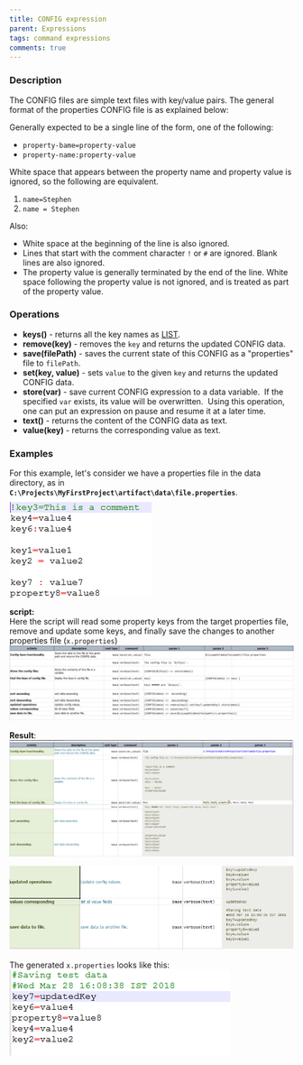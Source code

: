 ```yaml
---
title: CONFIG expression
parent: Expressions
tags: command expressions
comments: true
---
```



### Description
The CONFIG files are simple text files with key/value pairs. The general format of the properties CONFIG file is as 
explained below:

Generally expected to be a single line of the form, one of the following:<br/>
- `property-bame=property-value`
- `property-name:property-value`

White space that appears between the property name and property value is ignored, so the following are equivalent.
1. `name=Stephen`
2. `name = Stephen`

Also:<br/>
- White space at the beginning of the line is also ignored.
- Lines that start with the comment character `!` or `#` are ignored. Blank lines are also ignored.
- The property value is generally terminated by the end of the line. White space following the property value is not 
  ignored, and is treated as part of the property value.

  
### Operations
- **keys()** \- returns all the key names as [LIST](LISTexpression).
- **remove(key)** \- removes the `key` and returns the updated CONFIG data.
- **save(filePath)** \- saves the current state of this CONFIG as a "properties" file to `filePath`.
- **set(key, value)** \- sets `value` to the given `key` and returns the updated CONFIG data.
- **store(var)** \- save current CONFIG expression to a data variable.  If the specified `var` exists, its value will 
  be overwritten.  Using this operation, one can put an expression on pause and resume it at a later time.
- **text()** \- returns the content of the CONFIG data as text.
- **value(key)** - returns the corresponding value as text.


### Examples
For this example, let's consider we have a properties file in the data directory, as in 
**`C:\Projects\MyFirstProject\artifact\data\file.properties`**.<br/>
![](image/CONFIGexpression_01.png)

**script:**<br/>
Here the script will read some property keys from the target properties file, remove and update some keys, and finally
save the changes to another properties file (`x.properties`)<br/>
![](image/CONFIGexpression_02.png)

**Result**:<br/>
![](image/CONFIGexpression_03.png)

![](image/CONFIGexpression_04.png)

The generated `x.properties` looks like this:<br/>
![](image/CONFIGexpression_05.png)

